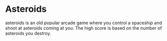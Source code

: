 # Asteroids
asteroids is an old popular arcade game where you control a spaceship and shoot at asteroids coming at you. The high score is based on the number of asteroids you destroy.

